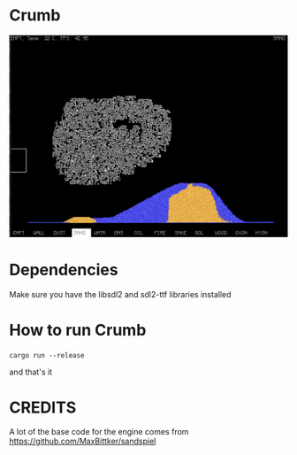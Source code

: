 # Crumb

![](git_assets/preview1.png)


# Dependencies
Make sure you have the libsdl2 and sdl2-ttf libraries installed

# How to run Crumb
`cargo run --release`

and that's it

# CREDITS

A lot of the base code for the engine comes from https://github.com/MaxBittker/sandspiel
